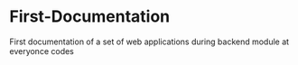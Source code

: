# First-Documentation
First documentation of a set of web applications during backend module at everyonce codes
